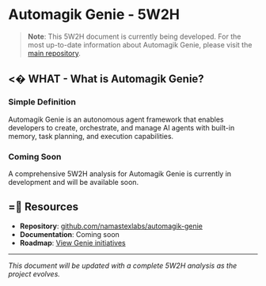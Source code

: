 # Automagik Genie - 5W2H

> **Note**: This 5W2H document is currently being developed. For the most up-to-date information about Automagik Genie, please visit the [main repository](https://github.com/namastexlabs/automagik-genie).

## <� WHAT - What is Automagik Genie?

### Simple Definition

Automagik Genie is an autonomous agent framework that enables developers to create, orchestrate, and manage AI agents with built-in memory, task planning, and execution capabilities.

### Coming Soon

A comprehensive 5W2H analysis for Automagik Genie is currently in development and will be available soon.

## = Resources

- **Repository**: [github.com/namastexlabs/automagik-genie](https://github.com/namastexlabs/automagik-genie)
- **Documentation**: Coming soon
- **Roadmap**: [View Genie initiatives](https://github.com/namastexlabs/automagik-roadmap/issues?q=is%3Aissue+label%3Aproject%3Agenie)

---

*This document will be updated with a complete 5W2H analysis as the project evolves.*
